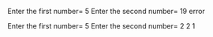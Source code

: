 Enter the first number= 5
Enter the second number= 19
error

Enter the first number= 5
Enter the second number= 2
2
1
